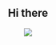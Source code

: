 
<h2 align="center">Hi there </h2>
<img width="28" scr="https://media.giphy.com/media/AWNxDbtHGIJDW/giphy.gif">

<!--
**davidlorenzo47/davidlorenzo47** is a ✨ _special_ ✨ repository because its `README.md` (this file) appears on your GitHub profile.

Here are some ideas to get you started:

- 🔭 I’m currently working on ...
- 🌱 I’m currently learning ...
- 👯 I’m looking to collaborate on ...
- 🤔 I’m looking for help with ...
- 💬 Ask me about ...
- 📫 How to reach me: ...
- 😄 Pronouns: ...
- ⚡ Fun fact: ...
-->

<div align="center">
<img src="https://github-readme-stats.vercel.app/api/top-langs/?username=davidlorenzo47&theme=radical&langs_count=6&layout=compact">
</div>

